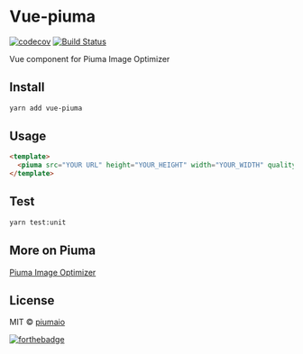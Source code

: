 # Vue-piuma
[![codecov](https://codecov.io/gh/piumaio/vue-piuma/branch/master/graph/badge.svg)](https://codecov.io/gh/piumaio/vue-piuma) [![Build Status](https://travis-ci.org/piumaio/vue-piuma.svg?branch=feature%2Ftravis-codecov)](https://travis-ci.org/piumaio/vue-piuma)

Vue component for Piuma Image Optimizer

## Install

```bash
yarn add vue-piuma
```

## Usage

```html
<template>
  <piuma src="YOUR URL" height="YOUR_HEIGHT" width="YOUR_WIDTH" quality="YOUR_QUALITY" ></piuma>
</template>
```

## Test

```bash
yarn test:unit
```

## More on Piuma

[Piuma Image Optimizer](https://github.com/piumaio/)

## License

MIT &copy; [piumaio](https://github.com/lotrekagency)

[![forthebadge](http://forthebadge.com/images/badges/made-with-vue.svg)](http://forthebadge.com)
